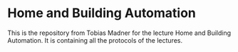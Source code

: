 # Home and Building Automation

This is the repository from Tobias Madner for the lecture Home and Building Automation. It is containing all the protocols of the lectures.